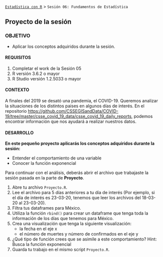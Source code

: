 [`Estadística con R`](../Readme.md) > `Sesión 06: Fundamentos de Estadística`
	
## Proyecto de la sesión

### OBJETIVO 

- Aplicar los conceptos adquiridos durante la sesión.

#### REQUISITOS 

1. Completar el work de la Sesión 05
2. R versión 3.6.2 o mayor
3. R Studio versión 1.2.5033 o mayor 

#### CONTEXTO

A finales del 2019 se desató una pandemia, el COVID-19. Queremos analizar la situaciones de los distintos paises en algunos días de interés. En el repositorio https://github.com/CSSEGISandData/COVID-19/tree/master/csse_covid_19_data/csse_covid_19_daily_reports, podemos encontrar información que nos ayudará a realizar nuestros datos.

#### DESARROLLO

**En este pequeño proyecto aplicarás los conceptos adquiridos durante la sesión:**

- Entender el comportamiento de una variable
- Conocer la función exponencial

Para continuar con el análisis, deberás abrir el archivo que trabajaste la sesión pasada en la parte de **Proyecto**.
1. Abre tu archivo `Proyecto.R`.
2. Lee el archivo para 5 días anteriores a tu día de interés (Por ejemplo, si el día de interés es 23-03-20, tenemos que leer los archivos del 18-03-20 al 23-03-20).
3. Filtra tus dataframes para México.
4. Utiliza la función `rbind()` para crear un dataframe que tenga toda la información de los días que tenemos para México.
5. Crea una visualización que tenga la siguiente visualización:
	- la fecha en el eje x
	- el número de muertes y número de confirmados en el eje y
6. ¿Qué tipo de función crees que se asimile a este comportamiento? Hint: Busca la función exponencial
7. Guarda tu trabajo en el mismo script `Proyecto.R`.
